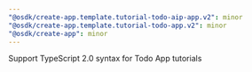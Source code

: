```yaml
---
"@osdk/create-app.template.tutorial-todo-aip-app.v2": minor
"@osdk/create-app.template.tutorial-todo-app.v2": minor
"@osdk/create-app": minor
---
```


Support TypeScript 2.0 syntax for Todo App tutorials
